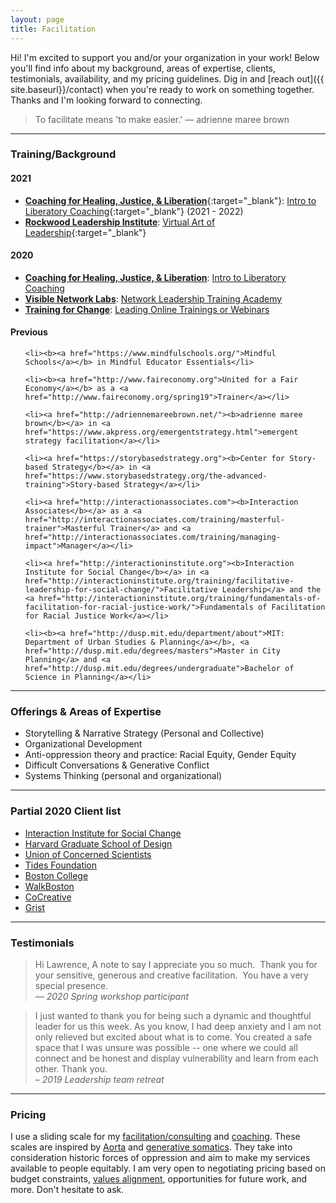 ```yaml
---
layout: page
title: Facilitation
---
```


Hi! I'm excited to support you and/or your organization in your work! Below you'll find info about my background, areas of expertise, clients, testimonials, availability, and my pricing guidelines. Dig in and [reach out]({{ site.baseurl}}/contact) when you're ready to work on something together. Thanks and I'm looking forward to connecting.

>To facilitate means 'to make easier.' — adrienne maree brown

<center><hr></center>



### Training/Background

#### 2021

* [**Coaching for Healing, Justice, & Liberation**](https://www.healingjusticeliberation.org/){:target="_blank"}: [Intro to Liberatory Coaching](https://www.healingjusticeliberation.org/cohort){:target="_blank"} (2021 - 2022)
* [**Rockwood Leadership Institute**](https://rockwoodleadership.org/): [Virtual Art of Leadership](https://rockwoodleadership.org/vaol/){:target="_blank"}

#### 2020

* [**Coaching for Healing, Justice, & Liberation**](https://www.healingjusticeliberation.org/): [Intro to Liberatory Coaching](https://www.healingjusticeliberation.org/ilc)
* [**Visible Network Labs**](https://visiblenetworklabs.com/): [Network Leadership Training Academy](https://visiblenetworklabs.com/network-leadership-training-academy/)
* [**Training for Change**](https://www.trainingforchange.org/): [Leading Online Trainings or Webinars](https://www.trainingforchange.org/public_workshops/leading-an-online-training-or-webinar/)

#### Previous

<ul>

    <li><b><a href="https://www.mindfulschools.org/">Mindful Schools</a></b> in Mindful Educator Essentials</li>

    <li><b><a href="http://www.faireconomy.org">United for a Fair Economy</a></b> as a <a href="http://www.faireconomy.org/spring19">Trainer</a></li>
    
    <li><a href="http://adriennemareebrown.net/"><b>adrienne maree brown</b></a> in <a href="https://www.akpress.org/emergentstrategy.html">emergent strategy facilitation</a></li>
    
    <li><a href="https://storybasedstrategy.org"><b>Center for Story-based Strategy</b></a> in <a href="https://www.storybasedstrategy.org/the-advanced-training">Story-based Strategy</a></li>
    
    <li><a href="http://interactionassociates.com"><b>Interaction Associates</b></a> as a <a href="http://interactionassociates.com/training/masterful-trainer">Masterful Trainer</a> and <a href="http://interactionassociates.com/training/managing-impact">Manager</a></li>

    <li><a href="http://interactioninstitute.org"><b>Interaction Institute for Social Change</b></a> in <a href="http://interactioninstitute.org/training/facilitative-leadership-for-social-change/">Facilitative Leadership</a> and the <a href="http://interactioninstitute.org/training/fundamentals-of-facilitation-for-racial-justice-work/">Fundamentals of Facilitation for Racial Justice Work</a></li>
    
    <li><b><a href="http://dusp.mit.edu/department/about">MIT: Department of Urban Studies & Planning</a></b>, <a href="http://dusp.mit.edu/degrees/masters">Master in City Planning</a> and <a href="http://dusp.mit.edu/degrees/undergraduate">Bachelor of Science in Planning</a></li>
</ul>

<center><hr></center>


### Offerings & Areas of Expertise

<ul>
    <li>Storytelling & Narrative Strategy (Personal and Collective)</li>
    <li>Organizational Development</li>
    <li>Anti-oppression theory and practice: Racial Equity, Gender Equity</li>
    <li>Difficult Conversations & Generative Conflict</li>
    <li>Systems Thinking (personal and organizational)</li>

</ul>

<center><hr></center>


### Partial 2020 Client list

<ul>
<li><a href="http://interactioninstitute.org/">Interaction Institute for Social Change</a></li>
<li><a href="https://www.gsd.harvard.edu/">Harvard Graduate School of Design</a></li>
<li><a href="https://ucsusa.org/">Union of Concerned Scientists</a></li>
<li><a href="https://www.tides.org/">Tides Foundation</a></li>
<li><a href="https://www.bc.edu/">Boston College</a></li>
<li><a href="https://walkboston.org">WalkBoston</a></li>
<li><a href="https://www.wearecocreative.com/">CoCreative</a></li>
<li><a href="https://grist.org">Grist</a></li>


</ul>            

    
<center><hr></center>



### Testimonials

> Hi Lawrence,
A note to say I appreciate you so much.  Thank you for your sensitive, generous and creative facilitation.  You have a very special presence. <br> _— 2020 Spring workshop participant_

> I just wanted to thank you for being such a dynamic and thoughtful leader for us this week. As you know, I had deep anxiety and I am not only relieved but excited about what is to come. You created a safe space that I was unsure was possible -- one where we could all connect and be honest and display vulnerability and learn from each other. Thank you.<br>
_– 2019 Leadership team retreat_

<center><hr></center>


### Pricing

I use a sliding scale for my [facilitation/consulting](https://docs.google.com/document/d/1X0WiPZ8srwWC6SZrD9qVsmDTNQ4gW6YWbDw4tammFU8/edit) and [coaching](https://docs.google.com/document/d/1sxujZckhY8eIfNRIc_MlCGRGsrQ9t5slfItcBJCF92w/edit). These scales are inspired by <a href="http://aorta.coop/rates/">Aorta</a> and <a href="https://docs.google.com/document/d/1eiT7EbIf300i_iTJtfzi7aoXUuvSj9hXJVWNG-NRiuo/edit">generative somatics</a>. They take into consideration historic forces of oppression and aim to make my services available to people equitably. I am very open to negotiating pricing based on budget constraints, <a href="http://www.lawrencebarrinerii.com/vision" target="_blank">values alignment</a>, opportunities for future work, and more. Don't hesitate to ask. 